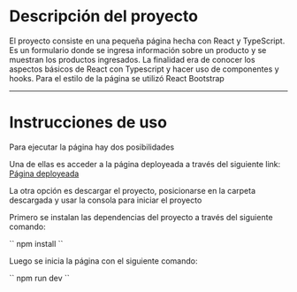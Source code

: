 <h1>Descripción del proyecto</h1>
<p>El proyecto consiste en una pequeña página hecha con React y TypeScript. Es un formulario donde se ingresa información sobre un producto y se muestran los productos ingresados. La finalidad era de conocer los aspectos básicos de React con Typescript y hacer uso de componentes y hooks. Para el estilo de la página se utilizó React Bootstrap</p>

<hr></hr>

<h1>Instrucciones de uso</h1>
<p>Para ejecutar la página hay dos posibilidades</p>
<p>Una de ellas es acceder a la página deployeada a través del siguiente link: <a href="https://tp-react-2cpg64o0o-leandro-lopezs-projects.vercel.app"> Página deployeada</a></p>
<p>La otra opción es descargar el proyecto, posicionarse en la carpeta descargada y usar la consola para iniciar el proyecto</p>
<p>Primero se instalan las dependencias del proyecto a través del siguiente comando:</p>
`` npm install ``
<p>Luego se inicia la página con el siguiente comando:</p>
`` npm run dev ``